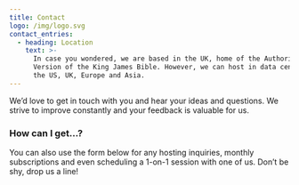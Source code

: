```yaml
---
title: Contact
logo: /img/logo.svg
contact_entries:
  - heading: Location
    text: >-
      In case you wondered, we are based in the UK, home of the Authorized
      Version of the King James Bible. However, we can host in data centres in
      the US, UK, Europe and Asia.
---
```

We’d love to get in touch with you and hear your ideas and
questions. We strive to improve constantly and your feedback
is valuable for us.

<h3 class="f4 b lh-title mb2">How can I get…?</h3>

You can also use the form below for any hosting inquiries, monthly subscriptions and even scheduling a 1-on-1 session with one of us. Don’t be shy, drop us a line!
